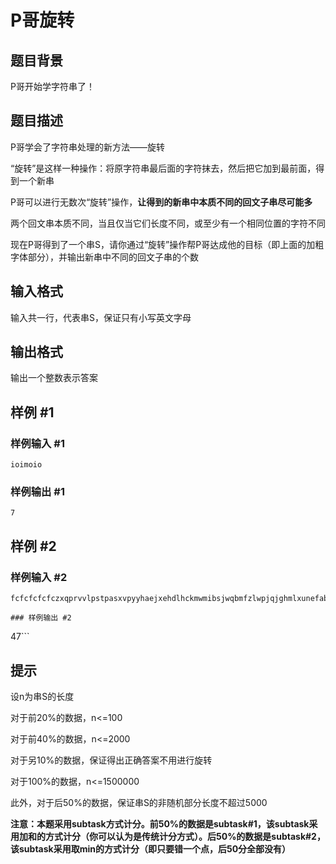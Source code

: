 # P哥旋转

## 题目背景

P哥开始学字符串了！

## 题目描述

P哥学会了字符串处理的新方法——旋转

“旋转”是这样一种操作：将原字符串最后面的字符抹去，然后把它加到最前面，得到一个新串

P哥可以进行无数次“旋转”操作，**让得到的新串中本质不同的回文子串尽可能多**

两个回文串本质不同，当且仅当它们长度不同，或至少有一个相同位置的字符不同

现在P哥得到了一个串S，请你通过“旋转”操作帮P哥达成他的目标（即上面的加粗字体部分），并输出新串中不同的回文子串的个数



## 输入格式

输入共一行，代表串S，保证只有小写英文字母

## 输出格式

输出一个整数表示答案

## 样例 #1

### 样例输入 #1
```
ioimoio
```

### 样例输出 #1

```
7
```

## 样例 #2

### 样例输入 #2
```
fcfcfcfcfczxqprvvlpstpasxvpyyhaejxehdlhckmwmibsjwqbmfzlwpjqjghmlxunefabkpryqxbkqridpqrzemvfcfcfcfcfc```

### 样例输出 #2

```
47```

## 提示

设n为串S的长度

对于前20%的数据，n<=100

对于前40%的数据，n<=2000

对于另10%的数据，保证得出正确答案不用进行旋转

对于100%的数据，n<=1500000

此外，对于后50%的数据，保证串S的非随机部分长度不超过5000

**注意：本题采用subtask方式计分。前50%的数据是subtask#1，该subtask采用加和的方式计分（你可以认为是传统计分方式）。后50%的数据是subtask#2，该subtask采用取min的方式计分（即只要错一个点，后50分全部没有）**
